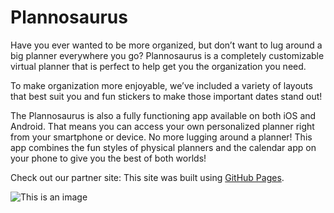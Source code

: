 # Plannosaurus

Have you ever wanted to be more organized, but don’t want to lug around a big planner everywhere you go?  Plannosaurus is a completely customizable virtual planner that is perfect to help get you the organization you need. 

 

To make organization more enjoyable, we’ve included a variety of layouts that best suit you and fun stickers to make those important dates stand out!

 

The Plannosaurus is also a fully functioning app available on both iOS and Android.  That means you can access your own personalized planner right from your smartphone or device.  No more lugging around a planner!  This app combines the fun styles of physical planners and the calendar app on your phone to give you the best of both worlds!

Check out our partner site:
This site was built using [GitHub Pages](https://studentrepo.com/Project/Details/53).

![This is an image](https://img.pixers.pics/pho_wat(s3:700/FO/58/46/73/38/700_FO58467338_6a8a7d5e568f7223c75e4053f7190a24.jpg,631,700,cms:2018/10/5bd1b6b8d04b8_220x50-watermark.png,over,411,650,jpg)/wall-murals-cute-green-dinosaur-cartoon.jpg.jpg)
